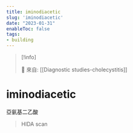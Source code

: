 ```yaml
---
title: iminodiacetic
slug: 'iminodiacetic'
date: "2023-01-31"
enableToc: false
tags:
- building
---
```


> [!info]
>
> 🌱 來自: [[Diagnostic studies-cholecystitis]]

# iminodiacetic

亞氨基二乙酸

> HIDA scan
